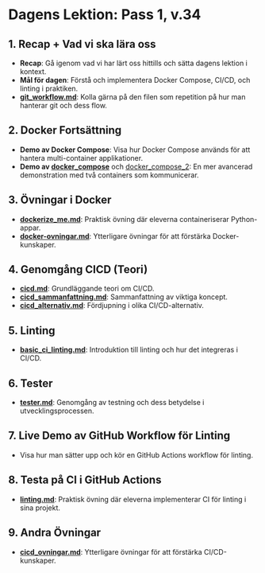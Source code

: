# Dagens Lektion: Pass 1, v.34

## 1. Recap + Vad vi ska lära oss
- **Recap**: Gå igenom vad vi har lärt oss hittills och sätta dagens lektion i kontext.
- **Mål för dagen**: Förstå och implementera Docker Compose, CI/CD, och linting i praktiken.
- **[git_workflow.md](../../anteckningar/v.34/Pass_1/git_workflow.md)**: Kolla gärna på den filen som repetition på hur man hanterar git och dess flow.

## 2. Docker Fortsättning
- **Demo av Docker Compose**: Visa hur Docker Compose används för att hantera multi-container applikationer.
- **Demo av [docker_compose](../../kod/docker_compose/)** och [docker_compose_2](../../kod/docker_compose_2/): En mer avancerad demonstration med två containers som kommunicerar.

## 3. Övningar i Docker
- **[dockerize_me.md](../../exercises/dockerize_me.md)**: Praktisk övning där eleverna containeriserar Python-appar.
- **[docker-ovningar.md](../../exercises/docker-ovningar.md)**: Ytterligare övningar för att förstärka Docker-kunskaper.

## 4. Genomgång CICD (Teori)
- **[cicd.md](../../anteckningar/v.34/Pass_1/cicd.md)**: Grundläggande teori om CI/CD.
- **[cicd_sammanfattning.md](../../anteckningar/v.34/Pass_1/cicd_sammanfattning.md)**: Sammanfattning av viktiga koncept.
- **[cicd_alternativ.md](../../anteckningar/v.34/Pass_1/cicd_alternativ.md)**: Fördjupning i olika CI/CD-alternativ.

## 5. Linting
- **[basic_ci_linting.md](../../anteckningar/v.34/Pass_1/basic_ci_linting.md)**: Introduktion till linting och hur det integreras i CI/CD.

## 6. Tester
- **[tester.md](../../anteckningar/v.34/Pass_1/tester.md)**: Genomgång av testning och dess betydelse i utvecklingsprocessen.

## 7. Live Demo av GitHub Workflow för Linting
- Visa hur man sätter upp och kör en GitHub Actions workflow för linting.

## 8. Testa på CI i GitHub Actions
- **[linting.md](../../exercises/linting.md)**: Praktisk övning där eleverna implementerar CI för linting i sina projekt.

## 9. Andra Övningar
- **[cicd_ovningar.md](../../exercises/cicd_ovningar.md)**: Ytterligare övningar för att förstärka CI/CD-kunskaper.
